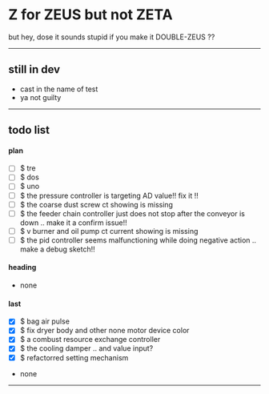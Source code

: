 Z for ZEUS but not ZETA
===
but hey, dose it sounds stupid if you make it DOUBLE-ZEUS ??

---
## still in dev

- cast in the name of test
- ya not guilty

---
## todo list

#### plan

- [ ] $ tre
- [ ] $ dos
- [ ] $ uno
- [ ] $ the pressure controller is targeting AD value!! fix it !!
- [ ] $ the coarse dust screw ct showing is missing
- [ ] $ the feeder chain controller just does not stop
        after the conveyor is down .. make it a confirm issue!!
- [ ] $ v burner and oil pump ct current showing is missing
- [ ] $ the pid controller seems malfunctioning
        while doing negative action .. make a debug sketch!!

#### heading

- none

#### last

- [x] $ bag air pulse
- [x] $ fix dryer body and other none motor device color
- [x] $ a combust resource exchange controller
- [x] $ the cooling damper .. and value input?
- [x] $ refactorred setting mechanism

- none

<hr><!--EOF-->
